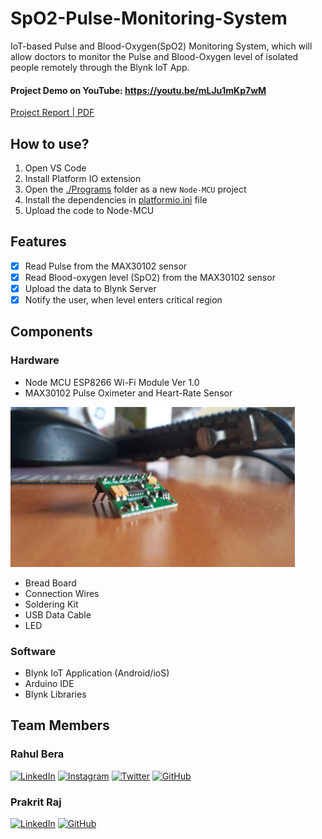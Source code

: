 # SpO2-Pulse-Monitoring-System
IoT-based Pulse and Blood-Oxygen(SpO2) Monitoring System, which will allow doctors to monitor the Pulse and Blood-Oxygen level of isolated people remotely through the Blynk IoT App.

#### Project Demo on YouTube: https://youtu.be/mLJu1mKp7wM

[Project Report | PDF](https://github.com/RAvengineer/SpO2-Pulse-Monitoring-System/blob/main/Documents/Self%20Pulse%20and%20Blood-Oxygen%20Monitoring%20System%20Report.pdf)

## How to use?
1. Open VS Code
2. Install Platform IO extension
3. Open the [./Programs](/Programs) folder as a new `Node-MCU` project
4. Install the dependencies in [platformio.ini](Programs/platformio.ini) file
5. Upload the code to Node-MCU

## Features
- [x] Read Pulse from the MAX30102 sensor
- [x] Read Blood-oxygen level (SpO2) from the MAX30102 sensor
- [x] Upload the data to Blynk Server
- [x] Notify the user, when level enters critical region

## Components
### Hardware
  - Node MCU ESP8266 Wi-Fi Module Ver 1.0
  - MAX30102 Pulse Oximeter and Heart-Rate Sensor

<img src="Documents/max30102-sensor.jpg" height="256"></img>
  - Bread Board
  - Connection Wires
  - Soldering Kit
  - USB Data Cable
  - LED
### Software
  - Blynk IoT Application (Android/ioS)
  - Arduino IDE
  - Blynk Libraries

## Team Members
### Rahul Bera
[![LinkedIn](https://img.shields.io/badge/LinkedIn-0077B5?style=for-the-badge&logo=linkedin&logoColor=white)](https://www.linkedin.com/in/ravengineer554/)
[![Instagram](https://img.shields.io/badge/Instagram-E4405F?style=for-the-badge&logo=instagram&logoColor=white)](https://www.instagram.com/avengineer_rahul/)
[![Twitter](https://img.shields.io/badge/Twitter-1DA1F2?style=for-the-badge&logo=twitter&logoColor=white)](https://twitter.com/amirahulbera)
[![GitHub](https://img.shields.io/badge/GitHub-100000?style=for-the-badge&logo=github&logoColor=white)](https://github.com/RAvengineer)
### Prakrit Raj
[![LinkedIn](https://img.shields.io/badge/LinkedIn-0077B5?style=for-the-badge&logo=linkedin&logoColor=white)](https://www.linkedin.com/in/prakritraj08/)
[![GitHub](https://img.shields.io/badge/GitHub-100000?style=for-the-badge&logo=github&logoColor=white)](https://github.com/Prakrit08)
